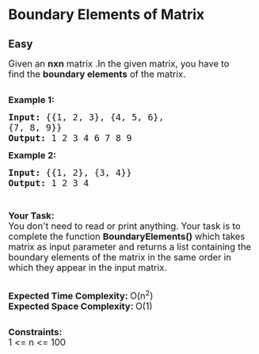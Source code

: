 # Boundary Elements of Matrix
## Easy
<div class="problems_problem_content__Xm_eO"><p><span style="font-size:18px">Given an <strong>n</strong><strong>xn</strong>&nbsp;matrix .In the given matrix, you have to find&nbsp;the <strong>boundary&nbsp;elements</strong> of the matrix.</span><br>
&nbsp;</p>

<p><span style="font-size:18px"><strong>Example 1:</strong></span></p>

<pre><span style="font-size:18px"><strong>Input: </strong>{{1, 2, 3}, {4, 5, 6}, 
{7, 8, 9}}
<strong>Output: </strong>1 2 3 4 6 7 8 9</span>
</pre>

<p><span style="font-size:18px"><strong>Example 2:</strong></span></p>

<pre><span style="font-size:18px"><strong>Input: </strong>{{1, 2}, {3, 4}}
<strong>Output: </strong>1 2 3 4</span>
</pre>

<p>&nbsp;</p>

<p><span style="font-size:18px"><strong>Your Task:</strong><br>
You don't need to read or print anything. Your task is to complete the function&nbsp;<strong>BoundaryElements()</strong>&nbsp;which takes matrix as input parameter and returns a list containing the boundary elements of the matrix in the same order in which they appear in the input matrix.</span><br>
&nbsp;</p>

<p><span style="font-size:18px"><strong>Expected Time Complexity:&nbsp;</strong>O(n<sup>2</sup>)<br>
<strong>Expected Space Complexity:&nbsp;</strong>O(1)</span><br>
&nbsp;</p>

<p><span style="font-size:18px"><strong>Constraints:</strong><br>
1 &lt;= n &lt;= 100</span></p>
</div>